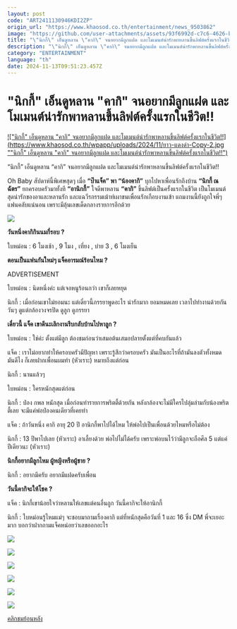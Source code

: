 ```yaml
---
layout: post
code: "ART2411130946KDI2ZP"
origin_url: "https://www.khaosod.co.th/entertainment/news_9503862"
image: "https://github.com/user-attachments/assets/93f6992d-c7c6-4626-be2f-c72e2bfd9897"
title: "\"นิกกี้\" เอ็นดูหลาน \"คากิ\" จนอยากมีลูกแฝด และโมเมนต์น่ารักพาหลานขึ้นลิฟต์ครั้งแรกในชีวิต!!"
description: "\"นิกกี้\" เอ็นดูหลาน \"คากิ\" จนอยากมีลูกแฝด และโมเมนต์น่ารักพาหลานขึ้นลิฟต์ครั้งแรกในชีวิต!!"
category: "ENTERTAINMENT"
language: "th"
date: 2024-11-13T09:51:23.457Z
---
```


# "นิกกี้" เอ็นดูหลาน "คากิ" จนอยากมีลูกแฝด และโมเมนต์น่ารักพาหลานขึ้นลิฟต์ครั้งแรกในชีวิต!!

[!["นิกกี้" เอ็นดูหลาน "คากิ" จนอยากมีลูกแฝด และโมเมนต์น่ารักพาหลานขึ้นลิฟต์ครั้งแรกในชีวิต!!](https://www.khaosod.co.th/wpapp/uploads/2024/11/ยาว-แดงดำ-Copy-2.jpg ""นิกกี้" เอ็นดูหลาน "คากิ" จนอยากมีลูกแฝด และโมเมนต์น่ารักพาหลานขึ้นลิฟต์ครั้งแรกในชีวิต!!")](https://www.khaosod.co.th/wpapp/uploads/2024/11/ยาว-แดงดำ-Copy-2.jpg)

“นิกกี้” เอ็นดูหลาน “คากิ” จนอยากมีลูกแฝด และโมเมนต์น่ารักพาหลานขึ้นลิฟต์ครั้งแรกในชีวิต!!

Oh Baby สัปดาห์นี้พิเศษสุดๆ เมื่อ **“ป๊าแจ็ค” พา “น้องคากิ”** บุกไปหาเพื่อนรักถึงบ้าน **“นิกกี้ ณฉัตร”** ยกครอบครัวมาทั้งที **“อานิกกี้”** ใจดีพาหลาน **“คากิ”** ขึ้นลิฟต์เป็นครั้งแรกในชีวิต เป็นโมเมนต์สุดน่ารักของอาและหลานรัก และแฉวีรกรรมเม้าท์เผาขนเพื่อนรักเกือบงานเข้า แถมงานนี้ยังถูกใจพี่ๆ แฟนคลับแน่นอน เพราะมีลุ้นเลขเด็ดกลางรายการอีกด้วย

![](https://www.khaosod.co.th/wpapp/uploads/2024/11/Screenshot-2024-11-11-144732_0.jpg)

**วันหนึ่งคากิกินนมกี่รอบ ?**

ใบหม่อน : 6 โมงเช้า , 9 โมง , เที่ยง , บ่าย 3 , 6 โมงเย็น

**ตอนเป็นแฟนกันใหม่ๆ แจ็คอารมณ์ร้อนไหม ?**

ADVERTISEMENT

ใบหม่อน : นิดหนึ่งค่ะ แต่เจอหนูร้อนกว่า เขาก็เลยหยุด

นิกกี้ : เมื่อก่อนเขาไม่ยอมนะ แต่เดี๋ยวนี้ภรรยาพูดอะไร น่ารักมาก ยอมหมดเลย เวลาไปทำงานด้วยกันวันๆ ดูแต่กล้องวงจรปิด ดูลูก ดูภรรยา

**เดี๋ยวนี้ แจ็ค เขาดีนะเลิกงานรีบกลับบ้านไปหาลูก ?**

ใบหม่อน : ใช่ค่ะ ตั้งแต่มีลูก ต้องชมก่อนว่าเสมอต้นเสมอปลายตั้งแต่ที่คบกันแล้ว

แจ็ค : เราไม่อยากทำให้ครอบครัวมีปัญหา เพราะรู้สึกว่าครอบครัว มันเป็นอะไรที่ถ้ามันลงตัวทั้งหมดมันดีไง ก็เลยฝากเพื่อนผมทำ (หัวเราะ) หมายถึงแต่ก่อน

นิกกี้ : นานแล้วๆ

ใบหม่อน : ใครหนักสุดแต่ก่อน

นิกกี้ : ป๋อง กพล หนักสุด เมื่อก่อนทำรายการพริตตี้ด้วยกัน หลังกล้องจะไม่มีใครไปลุ่มล่ามกับน้องพริตตี้เลย จะมีแค่พ่อป๋องคนเดียวที่เคยทำ

แจ็ค : ถ้าวันหนึ่ง คากิ อายุ 20 ปี อานิกกี้พาไปได้ไหม ให้พ่อไปเป็นเพื่อนด้วยไหมหรือไม่ต้อง

นิกกี้ : 13 ปีพาไปเลย (หัวเราะ) อาเลี้ยงด้วย พ่อไปไม่ได้ครับ เพราะพ่อบนไว้ว่ามีลูกจะถือศีล 5 แต่แค่ปีเดียวนะ (หัวเราะ)

**นิกกี้อยากมีลูกไหม ผู้หญิงหรือผู้ชาย ?**

นิกกี้ : อยากมีครับ อยากมีแฝดครับเพื่อน

**วันนี้คากิจะให้โชค ?**

แจ็ค : นิกกี้เขาน้อยใจว่าหลานให้เลขแต่คนอื่นถูก วันนี้คากิจะให้อานิกกี้

นิกกี้ : ใบหม่อนรู้ไหมแม่ๆ จะชอบมาถามเรื่องคากิ แต่ที่หนักสุดคือวันที่ 1 และ 16 ซึ่ง DM พี่จะเยอะมาก บอกว่าฝากถามแจ็คหน่อยว่าเลขออกอะไร



![](https://www.khaosod.co.th/wpapp/uploads/2024/11/Screenshot-2024-11-11-143415_0.jpg)

![](https://www.khaosod.co.th/wpapp/uploads/2024/11/Screenshot-2024-11-11-143249_0.png)

![](https://www.khaosod.co.th/wpapp/uploads/2024/11/Screenshot-2024-11-11-144255_0.jpg)

![](https://www.khaosod.co.th/wpapp/uploads/2024/11/Screenshot-2024-11-11-144732_0.jpg)

![](https://www.khaosod.co.th/wpapp/uploads/2024/11/DSC08425_0.jpg)

![](https://www.khaosod.co.th/wpapp/uploads/2024/11/DSC08423_0-1.jpg)

[คลิกชมย้อนหลัง](https://www.youtube.com/watch?v=nEMGHeQoxfA&t=6s)




